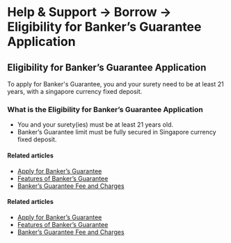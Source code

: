 # Help & Support -> Borrow -> Eligibility for Banker’s Guarantee Application

## Eligibility for Banker’s Guarantee Application

To apply for Banker's Guarantee, you and your surety need to be at least 21 years, with a singapore currency fixed deposit.

### What is the Eligibility for Banker’s Guarantee Application

  * You and your surety(ies) must be at least 21 years old.
  * Banker’s Guarantee limit must be fully secured in Singapore currency fixed deposit.



#### Related articles

  * [Apply for Banker’s Guarantee](https://www.dbs.com.sg/personal/support/loans-bankers-guarantee-application.html)
  * [Features of Banker’s Guarantee](https://www.dbs.com.sg/personal/support/loans-bankers-guarantee-features.html)
  * [Banker’s Guarantee Fee and Charges](https://www.dbs.com.sg/personal/support/loans-bankers-guarantee-fee.html)



#### Related articles

  * [Apply for Banker’s Guarantee](https://www.dbs.com.sg/personal/support/loans-bankers-guarantee-application.html)
  * [Features of Banker’s Guarantee](https://www.dbs.com.sg/personal/support/loans-bankers-guarantee-features.html)
  * [Banker’s Guarantee Fee and Charges](https://www.dbs.com.sg/personal/support/loans-bankers-guarantee-fee.html)


